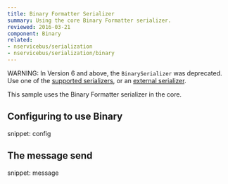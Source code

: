 ```yaml
---
title: Binary Formatter Serializer
summary: Using the core Binary Formatter serializer.
reviewed: 2016-03-21
component: Binary
related:
- nservicebus/serialization
- nservicebus/serialization/binary
---
```


WARNING: In Version 6 and above, the `BinarySerializer` was deprecated. Use one of the [supported serializers](/nservicebus/serialization/#supported-serializers), or an [external serializer](/components#serializers).

This sample uses the Binary Formatter serializer in the core.


## Configuring to use Binary

snippet: config


## The message send

snippet: message
